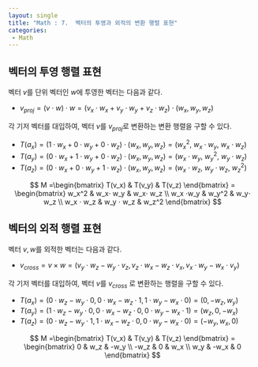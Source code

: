 ```yaml
---
layout: single
title: "Math : 7.  벡터의 투영과 외적의 변환 행렬 표현"
categories:
 - Math
---
```


## 벡터의 투영 행렬 표현

벡터 $v$를 단위 벡터인 $w$에 투영한 벡터는 다음과 같다.

- $v_{proj}=(v⋅w)⋅w=(v_x⋅w_x+v_y⋅w_y+v_z⋅w_z)⋅(w_x,w_y,w_z)$

각 기저 벡터를 대입하여, 벡터 $v$를 $v_{proj}$로 변환하는 변환 행렬을 구할 수 있다.

- $T(a_x)=(1⋅w_x+0⋅w_y+0⋅w_z)⋅(w_x,w_y,w_z)=(w_x^2,\ w_x⋅w_y,\ w_x⋅w_z)$
- $T(a_y)=(0⋅w_x+1⋅w_y+0⋅w_z)⋅(w_x,w_y,w_z)=(w_x⋅w_y,\ w_y^2,\ w_y⋅w_z)$
- $T(a_z)=(0⋅w_x+0⋅w_y+1⋅w_z)⋅(w_x,w_y,w_z)=(w_x⋅w_z,\ w_y⋅w_z,\ w_z^2)$

$$
M =\begin{bmatrix} T(v_x) & T(v_y) & T(v_z) \end{bmatrix} = \begin{bmatrix} w_x^2 & w_x⋅ w_y & w_x⋅ w_z \\ w_x ⋅w_y & w_y^2 & w_y⋅ w_z \\ w_x ⋅ w_z & w_y ⋅ w_z & w_z^2 \end{bmatrix}
$$

## 벡터의 외적 행렬 표현

벡터 $v,w$를 외적한 벡터는 다음과 같다.

- $v_{cross}=v \times w=(v_y⋅w_z-w_y⋅v_z, v_z⋅w_x-w_z⋅v_x, v_x⋅w_y-w_x⋅v_y)$

각 기저 벡터를 대입하여, 벡터 $v$를 $v_{cross}$ 로 변환하는 행렬을 구할 수 있다.

- $T(a_x)=(0⋅w_z-w_y⋅0, 0⋅w_x-w_z⋅1, 1⋅w_y-w_x⋅0)=(0, -w_z, w_y)$
- $T(a_y)=(1⋅w_z-w_y⋅0, 0⋅w_x-w_z⋅0, 0⋅w_y-w_x⋅1)=(w_z, 0, -w_x)$
- $T(a_z)=(0⋅w_z-w_y⋅1, 1⋅w_x-w_z⋅0, 0⋅w_y-w_x⋅0)=(-w_y, w_x, 0)$

$$
M =\begin{bmatrix} T(v_x) & T(v_y) & T(v_z) \end{bmatrix} = \begin{bmatrix} 0 & w_z & -w_y \\ -w_z & 0 & w_x \\ w_y & -w_x & 0 \end{bmatrix}
$$